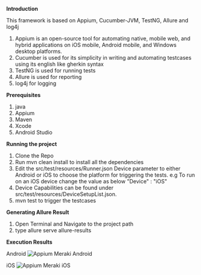 **Introduction**

This framework is based on Appium, Cucumber-JVM, TestNG, Allure and log4j

1. Appium is an open-source tool for automating native, mobile web, and hybrid applications on iOS mobile, Android mobile, and Windows desktop platforms.
2. Cucumber is used for its simplicity in writing and automating testcases using its english like gherkin syntax
3. TestNG is used for running tests
4. Allure is used for reporting
5. log4j for logging

**Prerequisites**

1. java
2. Appium
3. Maven
4. Xcode
5. Android Studio

**Running the project**

1. Clone the Repo
2. Run mvn clean install to install all the dependencies
3. Edit the src/test/resources/Runner.json Device parameter to either Android or iOS to choose the platform for triggering the tests. 
  e.g To run on an iOS device change the value as below 
  "Device" : "iOS"
5. Device Capabilities can be found under src/test/resources/DeviceSetupList.json.
6. mvn test to trigger the testcases

**Generating Allure Result**

1. Open Terminal and Navigate to the project path
2. type allure serve allure-results

**Execution Results**

Android
![Appium Meraki Android](https://user-images.githubusercontent.com/40816320/166116662-5d234596-b334-4939-8206-c68975e88c9e.png)

iOS 
![Appium Meraki iOS](https://user-images.githubusercontent.com/40816320/166116669-4cc836af-a978-4e68-b071-66786f5258d6.png)
